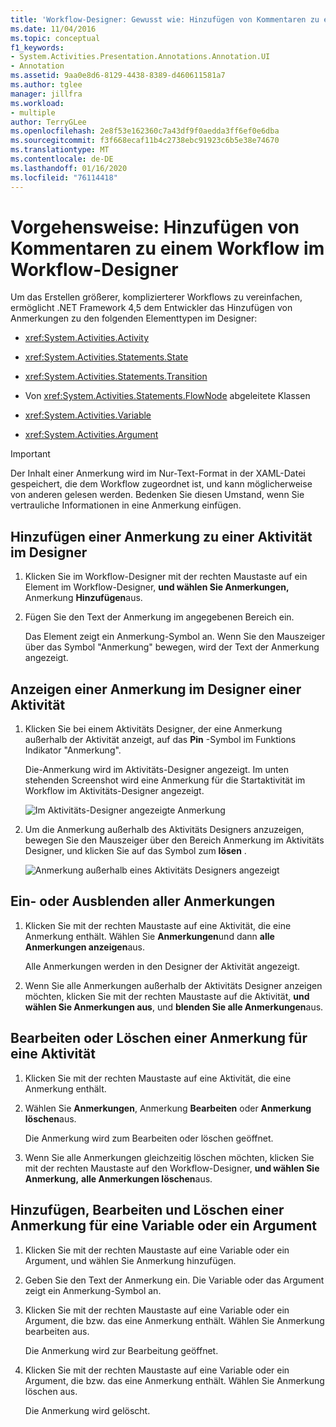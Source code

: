 ```yaml
---
title: 'Workflow-Designer: Gewusst wie: Hinzufügen von Kommentaren zu einem Workflow'
ms.date: 11/04/2016
ms.topic: conceptual
f1_keywords:
- System.Activities.Presentation.Annotations.Annotation.UI
- Annotation
ms.assetid: 9aa0e8d6-8129-4438-8389-d460611581a7
ms.author: tglee
manager: jillfra
ms.workload:
- multiple
author: TerryGLee
ms.openlocfilehash: 2e8f53e162360c7a43df9f0aedda3ff6ef0e6dba
ms.sourcegitcommit: f3f668ecaf11b4c2738ebc91923c6b5e38e74670
ms.translationtype: MT
ms.contentlocale: de-DE
ms.lasthandoff: 01/16/2020
ms.locfileid: "76114418"
---
```

# <a name="how-to-add-comments-to-a-workflow-in-the-workflow-designer"></a>Vorgehensweise: Hinzufügen von Kommentaren zu einem Workflow im Workflow-Designer

Um das Erstellen größerer, komplizierterer Workflows zu vereinfachen, ermöglicht .NET Framework 4,5 dem Entwickler das Hinzufügen von Anmerkungen zu den folgenden Elementtypen im Designer:

- <xref:System.Activities.Activity>

- <xref:System.Activities.Statements.State>

- <xref:System.Activities.Statements.Transition>

- Von <xref:System.Activities.Statements.FlowNode> abgeleitete Klassen

- <xref:System.Activities.Variable>

- <xref:System.Activities.Argument>

> [!IMPORTANT]
> Der Inhalt einer Anmerkung wird im Nur-Text-Format in der XAML-Datei gespeichert, die dem Workflow zugeordnet ist, und kann möglicherweise von anderen gelesen werden. Bedenken Sie diesen Umstand, wenn Sie vertrauliche Informationen in eine Anmerkung einfügen.

## <a name="adding-an-annotation-to-an-activity-in-the-designer"></a>Hinzufügen einer Anmerkung zu einer Aktivität im Designer

1. Klicken Sie im Workflow-Designer mit der rechten Maustaste auf ein Element im Workflow-Designer, **und wählen Sie Anmerkungen,** Anmerkung **Hinzufügen**aus.

1. Fügen Sie den Text der Anmerkung im angegebenen Bereich ein.

   Das Element zeigt ein Anmerkung-Symbol an. Wenn Sie den Mauszeiger über das Symbol "Anmerkung" bewegen, wird der Text der Anmerkung angezeigt.

## <a name="displaying-an-annotation-in-an-activitys-designer"></a>Anzeigen einer Anmerkung im Designer einer Aktivität

1. Klicken Sie bei einem Aktivitäts Designer, der eine Anmerkung außerhalb der Aktivität anzeigt, auf das **Pin** -Symbol im Funktions Indikator "Anmerkung".

   Die-Anmerkung wird im Aktivitäts-Designer angezeigt. Im unten stehenden Screenshot wird eine Anmerkung für die Startaktivität im Workflow im Aktivitäts-Designer angezeigt.

   ![Im Aktivitäts-Designer angezeigte Anmerkung](../workflow-designer/media/annotationindesigner.png)

2. Um die Anmerkung außerhalb des Aktivitäts Designers anzuzeigen, bewegen Sie den Mauszeiger über den Bereich Anmerkung im Aktivitäts Designer, und klicken Sie auf das Symbol zum **lösen** .

   ![Anmerkung außerhalb eines Aktivitäts Designers angezeigt](../workflow-designer/media/annotationoutsidedesigner.png)

## <a name="showing-or-hiding-all-annotations"></a>Ein- oder Ausblenden aller Anmerkungen

1. Klicken Sie mit der rechten Maustaste auf eine Aktivität, die eine Anmerkung enthält. Wählen Sie **Anmerkungen**und dann **alle Anmerkungen anzeigen**aus.

   Alle Anmerkungen werden in den Designer der Aktivität angezeigt.

1. Wenn Sie alle Anmerkungen außerhalb der Aktivitäts Designer anzeigen möchten, klicken Sie mit der rechten Maustaste auf die Aktivität, **und wählen Sie Anmerkungen aus**, und **blenden Sie alle Anmerkungen**aus.

## <a name="editing-or-deleting-an-annotation-for-an-activity"></a>Bearbeiten oder Löschen einer Anmerkung für eine Aktivität

1. Klicken Sie mit der rechten Maustaste auf eine Aktivität, die eine Anmerkung enthält.

1. Wählen Sie **Anmerkungen**, Anmerkung **Bearbeiten** oder **Anmerkung löschen**aus.

   Die Anmerkung wird zum Bearbeiten oder löschen geöffnet.

1. Wenn Sie alle Anmerkungen gleichzeitig löschen möchten, klicken Sie mit der rechten Maustaste auf den Workflow-Designer, **und wählen Sie Anmerkung,** **alle Anmerkungen löschen**aus.

## <a name="adding-editing-and-deleting-an-annotation-for-a-variable-or-argument"></a>Hinzufügen, Bearbeiten und Löschen einer Anmerkung für eine Variable oder ein Argument

1. Klicken Sie mit der rechten Maustaste auf eine Variable oder ein Argument, und wählen Sie Anmerkung hinzufügen.

1. Geben Sie den Text der Anmerkung ein. Die Variable oder das Argument zeigt ein Anmerkung-Symbol an.

1. Klicken Sie mit der rechten Maustaste auf eine Variable oder ein Argument, die bzw. das eine Anmerkung enthält. Wählen Sie Anmerkung bearbeiten aus.

   Die Anmerkung wird zur Bearbeitung geöffnet.

1. Klicken Sie mit der rechten Maustaste auf eine Variable oder ein Argument, die bzw. das eine Anmerkung enthält. Wählen Sie Anmerkung löschen aus.

   Die Anmerkung wird gelöscht.
